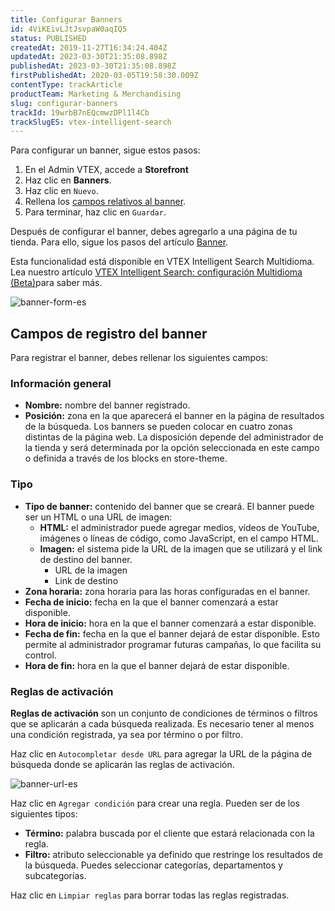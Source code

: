 ```yaml
---
title: Configurar Banners
id: 4ViKEivLJtJsvpaW0aqIQ5
status: PUBLISHED
createdAt: 2019-11-27T16:34:24.404Z
updatedAt: 2023-03-30T21:35:08.898Z
publishedAt: 2023-03-30T21:35:08.898Z
firstPublishedAt: 2020-03-05T19:58:30.009Z
contentType: trackArticle
productTeam: Marketing & Merchandising
slug: configurar-banners
trackId: 19wrbB7nEQcmwzDPl1l4Cb
trackSlugES: vtex-intelligent-search
---
```


Para configurar un banner, sigue estos pasos:

1. En el Admin VTEX, accede a **Storefront** 
2. Haz clic en **Banners**.
3. Haz clic en <i class="fas fa-plus"></i> `Nuevo`.
4. Rellena los [campos relativos al banner](#campos-de-registro-del-banner).
5. Para terminar, haz clic en `Guardar`.

Después de configurar el banner, debes agregarlo a una página de tu tienda. Para ello, sigue los pasos del artículo [Banner](https://developers.vtex.com/vtex-developer-docs/docs/vtex-search-banner).

<div class="alert alert-info">
<p> Esta funcionalidad está disponible en VTEX Intelligent Search Multidioma. Lea nuestro artículo <a href="https://help.vtex.com/es/tutorial/vtex-intelligent-search-configuracion-multidioma-beta--2WahlTESLXIJ9XBdQMdTYO#banners">VTEX Intelligent Search: configuración Multidioma (Beta)</a>para saber más.</p>
</div>

![banner-form-es](//images.ctfassets.net/alneenqid6w5/4eY6elSTbPcVvjQHuxOhdu/ae3e6e5ffd311ad1c25e3cd7104bc874/image.png)

## Campos de registro del banner

Para registrar el banner, debes rellenar los siguientes campos:

### Información general

  * **Nombre:** nombre del banner registrado.
  * **Posición:** zona en la que aparecerá el banner en la página de resultados de la búsqueda. Los banners se pueden colocar en cuatro zonas distintas de la página web. La disposición depende del administrador de la tienda y será determinada por la opción seleccionada en este campo o definida a través de los blocks en store-theme.

### Tipo

* **Tipo de banner:** contenido del banner que se creará. El banner puede ser un HTML o una URL de imagen:
  * **HTML:** el administrador puede agregar medios, vídeos de YouTube, imágenes o líneas de código, como JavaScript, en el campo HTML.
  * **Imagen:** el sistema pide la URL de la imagen que se utilizará y el link de destino del banner.
    * URL de la imagen
    * Link de destino
* **Zona horaria:** zona horaria para las horas configuradas en el banner.
* **Fecha de inicio:** fecha en la que el banner comenzará a estar disponible.
* **Hora de inicio:** hora en la que el banner comenzará a estar disponible.
* **Fecha de fin:** fecha en la que el banner dejará de estar disponible. Esto permite al administrador programar futuras campañas, lo que facilita su control.
* **Hora de fin:** hora en la que el banner dejará de estar disponible.

### Reglas de activación

**Reglas de activación** son un conjunto de condiciones de términos o filtros que se aplicarán a cada búsqueda realizada. Es necesario tener al menos una condición registrada, ya sea por término o por filtro.

Haz clic en <i class="fa-solid fa-link"></i> `Autocompletar desde URL` para agregar la URL de la página de búsqueda donde se aplicarán las reglas de activación.

![banner-url-es](//images.ctfassets.net/alneenqid6w5/2ldGnmahkPao4EbISls3gu/c7c8d7edfb83b4bb4f1e829b4aa50dc9/image.png)

Haz clic en <i class="fas fa-plus"></i> `Agregar condición` para crear una regla. Pueden ser de los siguientes tipos:

* **Término:** palabra buscada por el cliente que estará relacionada con la regla.
* **Filtro:** atributo seleccionable ya definido que restringe los resultados de la búsqueda. Puedes seleccionar categorías, departamentos y subcategorías.

Haz clic en `Limpiar reglas` para borrar todas las reglas registradas.
